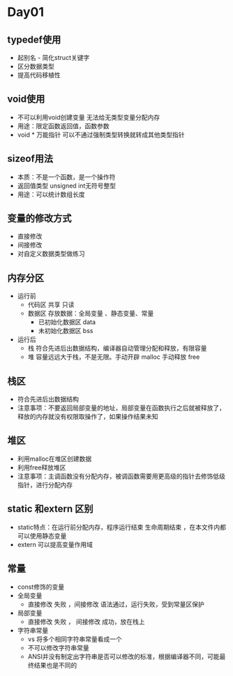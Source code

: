 # Day01

## typedef使用

- 起别名 -  简化struct关键字
- 区分数据类型
- 提高代码移植性
## void使用

- 不可以利用void创建变量  无法给无类型变量分配内存
- 用途：限定函数返回值，函数参数
- void * 万能指针  可以不通过强制类型转换就转成其他类型指针
## sizeof用法
- 本质：不是一个函数，是一个操作符
- 返回值类型 unsigned int无符号整型
- 用途：可以统计数组长度
## 变量的修改方式
- 直接修改
- 间接修改
- 对自定义数据类型做练习
## 内存分区
- 运行前
  - 代码区   共享  只读
  - 数据区   存放数据：全局变量 、静态变量、常量
    - 已初始化数据区  data
    - 未初始化数据区  bss
- 运行后
  - 栈   符合先进后出数据结构，编译器自动管理分配和释放，有限容量
  - 堆   容量远远大于栈，不是无限。手动开辟 malloc 手动释放 free
## 栈区
- 符合先进后出数据结构
- 注意事项：不要返回局部变量的地址，局部变量在函数执行之后就被释放了，释放的内存就没有权限取操作了，如果操作结果未知 
## 堆区
- 利用malloc在堆区创建数据
- 利用free释放堆区
- 注意事项：主调函数没有分配内存，被调函数需要用更高级的指针去修饰低级指针，进行分配内存
## static 和extern 区别
- static特点：在运行前分配内存，程序运行结束 生命周期结束  ，在本文件内都可以使用静态变量
- extern 可以提高变量作用域
## 常量

- const修饰的变量
- 全局变量
  - 直接修改 失败 ，间接修改 语法通过，运行失败，受到常量区保护
- 局部变量
  - 直接修改 失败 ， 间接修改  成功，放在栈上
- 字符串常量
  - vs 将多个相同字符串常量看成一个
  - 不可以修改字符串常量
  - ANSI并没有制定出字符串是否可以修改的标准，根据编译器不同，可能最终结果也是不同的